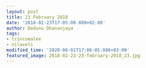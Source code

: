 ```yaml
---
layout: post
title: 23 February 2018
date: '2018-02-23T17:05:00.000+02:00'
author: Dedunu Dhananjaya
tags:
- trincomalee
- nilaveli
modified_time: '2020-06-01T17:06:05.086+03:00'
featured_image: 2018-02-23-23-february-2018_23.jpg
---
```

